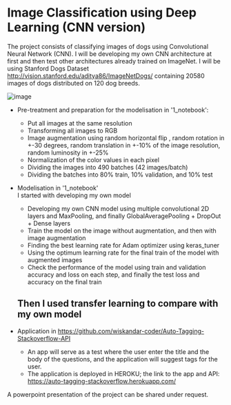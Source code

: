 # Image Classification using Deep Learning (CNN version)
The project consists of classifying images of dogs using Convolutional Neural Network (CNN). I will be developing my own CNN architecture at first and then test other architectures already trained on ImageNet. I will be using Stanford Dogs Dataset http://vision.stanford.edu/aditya86/ImageNetDogs/ containing 20580 images of dogs distributed on 120 dog breeds.

![image](https://github.com/wiskandar-coder/Image-Classification-using-Deep-Learning-CNN-version/assets/64427335/e7d01161-4122-45e3-b300-19bdaa9fde2a)

- Pre-treatment and preparation for the modelisation in '1_notebook':
    - Put all images at the same resolution
    - Transforming all images to RGB
    - Image augmentation using random horizontal flip , random rotation in +-30 degrees, random translation in +-10% of the image resolution, random luminosity in +-25%
    - Normalization of the color values in each pixel
    - Dividing the images into 490 batches (42 images/batch)
    - Dividing the batches into 80% train, 10% validation, and 10% test
  
- Modelisation in '1_notebook'\
  I started with developing my own model
    - Developing my own CNN model using multiple convolutional 2D layers and MaxPooling, and finally GlobalAveragePooling + DropOut + Dense layers
    - Train the model on the image without augmentation, and then with image augmentation
    - Finding the best learning rate for Adam optimizer using keras_tuner
    - Using the optimum learning rate for the final train of the model with augmented images
    - Check the performance of the model using train and validation accuracy and loss on each step, and finally the test loss and accuracy on the final train

  Then I used transfer learning to compare with my own model
    - 
- Application in https://github.com/wiskandar-coder/Auto-Tagging-Stackoverflow-API
  - An app will serve as a test where the user enter the title and the body of the questions, and the application will suggest tags for the user.
  - The application is deployed in HEROKU; the link to the app and API: https://auto-tagging-stackoverflow.herokuapp.com/

A powerpoint presentation of the project can be shared under request.
